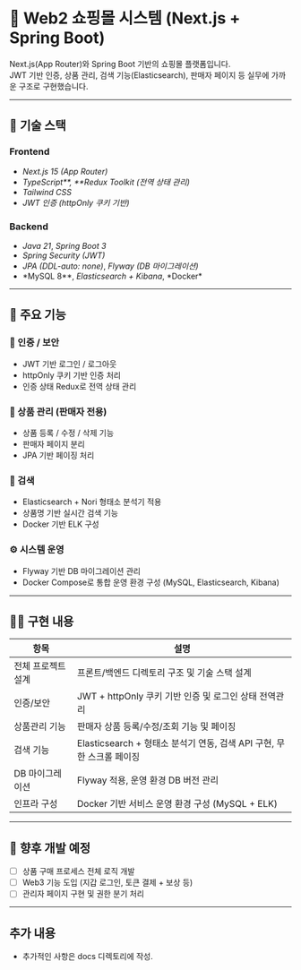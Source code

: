 # 🛒 Web2 쇼핑몰 시스템 (Next.js + Spring Boot)

Next.js(App Router)와 Spring Boot 기반의 쇼핑몰 플랫폼입니다.  
JWT 기반 인증, 상품 관리, 검색 기능(Elasticsearch), 판매자 페이지 등 실무에 가까운 구조로 구현했습니다.

---

## 🚀 기술 스택

### Frontend

- _Next.js 15 (App Router)_
- _TypeScript**, **Redux Toolkit (전역 상태 관리)_
- _Tailwind CSS_
- _JWT 인증 (httpOnly 쿠키 기반)_

### Backend

- _Java 21_, _Spring Boot 3_
- _Spring Security (JWT)_
- _JPA (DDL-auto: none)_, _Flyway (DB 마이그레이션)_
- *MySQL 8\*\*, *Elasticsearch + Kibana*, *Docker\*

---

## 🧩 주요 기능

### 🔐 인증 / 보안

- JWT 기반 로그인 / 로그아웃
- httpOnly 쿠키 기반 인증 처리
- 인증 상태 Redux로 전역 상태 관리

### 🎁 상품 관리 (판매자 전용)

- 상품 등록 / 수정 / 삭제 기능
- 판매자 페이지 분리
- JPA 기반 페이징 처리

### 🔎 검색

- Elasticsearch + Nori 형태소 분석기 적용
- 상품명 기반 실시간 검색 기능
- Docker 기반 ELK 구성

### ⚙️ 시스템 운영

- Flyway 기반 DB 마이그레이션 관리
- Docker Compose로 통합 운영 환경 구성 (MySQL, Elasticsearch, Kibana)

---

## 👨‍💻 구현 내용

| 항목               | 설명                                                                  |
| ------------------ | --------------------------------------------------------------------- |
| 전체 프로젝트 설계 | 프론트/백엔드 디렉토리 구조 및 기술 스택 설계                         |
| 인증/보안          | JWT + httpOnly 쿠키 기반 인증 및 로그인 상태 전역관리                 |
| 상품관리 기능      | 판매자 상품 등록/수정/조회 기능 및 페이징                             |
| 검색 기능          | Elasticsearch + 형태소 분석기 연동, 검색 API 구현, 무한 스크롤 페이징 |
| DB 마이그레이션    | Flyway 적용, 운영 환경 DB 버전 관리                                   |
| 인프라 구성        | Docker 기반 서비스 운영 환경 구성 (MySQL + ELK)                       |

---

## 📌 향후 개발 예정

- [ ] 상품 구매 프로세스 전체 로직 개발
- [ ] Web3 기능 도입 (지갑 로그인, 토큰 결제 + 보상 등)
- [ ] 관리자 페이지 구현 및 권한 분기 처리

---

## 추가 내용

- 추가적인 사항은 docs 디렉토리에 작성.
